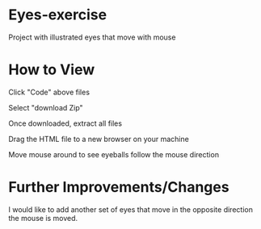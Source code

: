 # Eyes-exercise
Project with illustrated eyes that move with mouse

# How to View
Click "Code" above files

Select "download Zip"

Once downloaded, extract all files

Drag the HTML file to a new browser on your machine

Move mouse around to see eyeballs follow the mouse direction

# Further Improvements/Changes
I would like to add another set of eyes that move in the opposite direction the mouse is moved.
